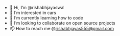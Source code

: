 - 👋 Hi, I’m @rishabhjayaswal
- 👀 I’m interested in cars
- 🌱 I’m currently learning how to code
- 💞️ I’m looking to collaborate on open source projects
- 📫 How to reach me @rishabhjayas555@gmail.com

<!---
rishabhjayaswal/rishabhjayaswal is a ✨ special ✨ repository because its `README.md` (this file) appears on your GitHub profile.
You can click the Preview link to take a look at your changes.
--->
